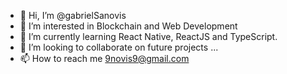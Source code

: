 - 👋 Hi, I’m @gabrielSanovis
- 👀 I’m interested in Blockchain and Web Development
- 🌱 I’m currently learning React Native, ReactJS and TypeScript.
- 💞️ I’m looking to collaborate on future projects ...
- 📫 How to reach me 9novis9@gmail.com

<!---
gabrielSanovis/gabrielSanovis is a ✨ special ✨ repository because its `README.md` (this file) appears on your GitHub profile.
You can click the Preview link to take a look at your changes.
--->
